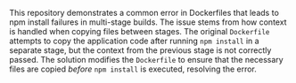 This repository demonstrates a common error in Dockerfiles that leads to npm install failures in multi-stage builds. The issue stems from how context is handled when copying files between stages.  The original `Dockerfile` attempts to copy the application code after running `npm install` in a separate stage, but the context from the previous stage is not correctly passed. The solution modifies the `Dockerfile` to ensure that the necessary files are copied *before* `npm install` is executed, resolving the error.